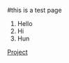 
#this is a test page
1. Hello
2. Hi
3. Hun

[Project](https://github.com/korenes/html-me-something)

